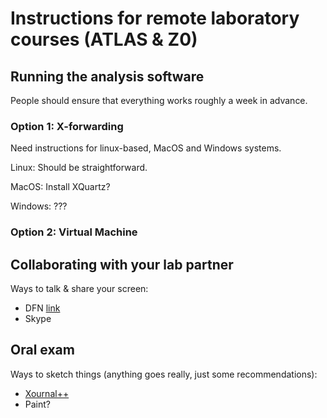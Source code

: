 # Instructions for remote laboratory courses (ATLAS & Z0)

## Running the analysis software

People should ensure that everything works roughly a week in advance.

### Option 1: X-forwarding

Need instructions for linux-based, MacOS and Windows systems.

Linux: Should be straightforward.

MacOS: Install XQuartz?

Windows: ???


### Option 2: Virtual Machine


## Collaborating with your lab partner

Ways to talk & share your screen:
* DFN [link](https://www.conf.dfn.de/)
* Skype

## Oral exam

Ways to sketch things (anything goes really, just some recommendations):
* [Xournal++](https://github.com/xournalpp/xournalpp)
* Paint?
